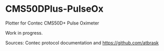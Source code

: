 # CMS50DPlus-PulseOx
Plotter for Contec CMS50D+ Pulse Oximeter

Work in progress.

Sources: Contec protocol documentation and https://github.com/atbrask
